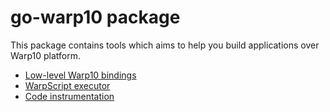 # go-warp10 package

This package contains tools which aims to help you build applications over Warp10 platform.

- [Low-level Warp10 bindings](./WARP10.md)
- [WarpScript executor](./QUERY.md)
- [Code instrumentation](./INSTRUMENTATION.md)
